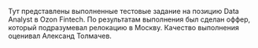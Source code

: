 Тут представлены выполненные тестовые задание на позицию Data Analyst в Ozon Fintech. 
По результатам выполнения был сделан оффер, который подразумевал релокацию в Москву.
Качество выполнения оценивал Александ Толмачев.